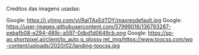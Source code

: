 Creditos das imagens usadas:

Google: https://i.ytimg.com/vi/RaITAxEdTDY/maxresdefault.jpg
Google: https://user-images.githubusercontent.com/57999016/136793287-eebafb08-e294-489c-a597-0dbd1d0649cb.png
Google: https://sp-ao.shortpixel.ai/client/to_auto,q_glossy,ret_img/https://www.toocss.com/wp-content/uploads/2020/02/landing-toocss.jpg